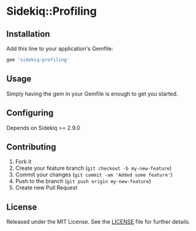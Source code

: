 # Sidekiq::Profiling

## Installation

Add this line to your application's Gemfile:

```ruby
gem 'sidekiq-profiling'
```

## Usage

Simply having the gem in your Gemfile is enough to get you started.

## Configuring

Depends on Sidekiq >= 2.9.0

## Contributing

1. Fork it
2. Create your feature branch (`git checkout -b my-new-feature`)
3. Commit your changes (`git commit -am 'Added some feature'`)
4. Push to the branch (`git push origin my-new-feature`)
5. Create new Pull Request

## License

Released under the MIT License. See the [LICENSE][license] file for further details.

[license]: https://github.com/trekdemo/sidekiq-profiling/blob/master/LICENSE
